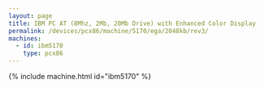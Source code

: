 ```yaml
---
layout: page
title: IBM PC AT (8Mhz, 2Mb, 20Mb Drive) with Enhanced Color Display
permalink: /devices/pcx86/machine/5170/ega/2048kb/rev3/
machines:
  - id: ibm5170
    type: pcx86
---
```


{% include machine.html id="ibm5170" %}

